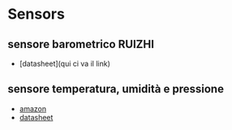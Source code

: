 # Sensors

## sensore barometrico RUIZHI


- [datasheet](qui ci va il link)


## sensore temperatura, umidità e pressione

- [amazon](https://www.amazon.it/gp/product/B0CPY8QQJW/ref=ppx_yo_dt_b_asin_title_o03_s00?ie=UTF8&psc=1)
- [datasheet]()
